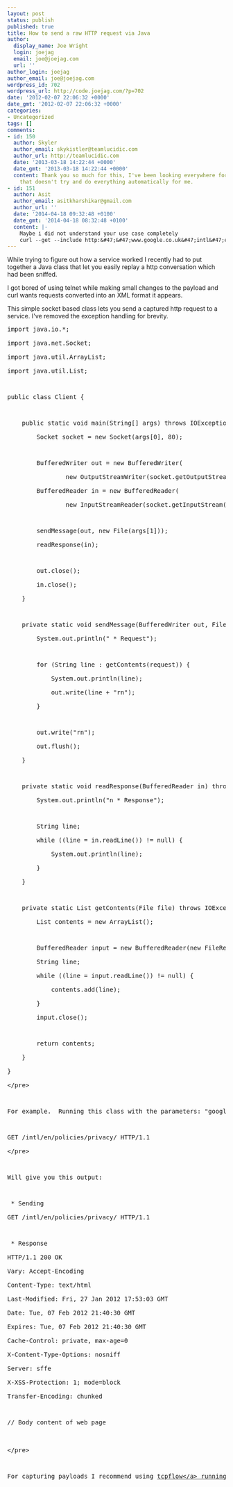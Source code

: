 ```yaml
---
layout: post
status: publish
published: true
title: How to send a raw HTTP request via Java
author:
  display_name: Joe Wright
  login: joejag
  email: joe@joejag.com
  url: ''
author_login: joejag
author_email: joe@joejag.com
wordpress_id: 702
wordpress_url: http://code.joejag.com/?p=702
date: '2012-02-07 22:06:32 +0000'
date_gmt: '2012-02-07 22:06:32 +0000'
categories:
- Uncategorized
tags: []
comments:
- id: 150
  author: Skyler
  author_email: skykistler@teamlucidic.com
  author_url: http://teamlucidic.com
  date: '2013-03-18 14:22:44 +0000'
  date_gmt: '2013-03-18 14:22:44 +0000'
  content: Thank you so much for this, I've been looking everywhere for something
    that doesn't try and do everything automatically for me.
- id: 151
  author: Asit
  author_email: asitkharshikar@gmail.com
  author_url: ''
  date: '2014-04-18 09:32:48 +0100'
  date_gmt: '2014-04-18 08:32:48 +0100'
  content: |-
    Maybe i did not understand your use case completely
    curl --get --include http:&#47;&#47;www.google.co.uk&#47;intl&#47;en&#47;policies&#47;privacy&#47; does not require explicit xml conversion
---
```

<p>While trying to figure out how a service worked I recently had to put together a Java class that let you easily replay a http conversation which had been sniffed.</p>
<p>I got bored of using telnet while making small changes to the payload and curl wants requests converted into an XML format it appears.</p>
<p>This simple socket based class lets you send a captured http request to a service.  I've removed the exception handling for brevity.</p>
<pre class="sh_java sh_sourceCode">
import java.io.*;<br />
import java.net.Socket;<br />
import java.util.ArrayList;<br />
import java.util.List;</p>
<p>public class Client {</p>
<p>    public static void main(String[] args) throws IOException {<br />
        Socket socket = new Socket(args[0], 80);</p>
<p>        BufferedWriter out = new BufferedWriter(<br />
                new OutputStreamWriter(socket.getOutputStream(), "UTF8"));<br />
        BufferedReader in = new BufferedReader(<br />
                new InputStreamReader(socket.getInputStream()));</p>
<p>        sendMessage(out, new File(args[1]));<br />
        readResponse(in);</p>
<p>        out.close();<br />
        in.close();<br />
    }</p>
<p>    private static void sendMessage(BufferedWriter out, File request) throws IOException {<br />
        System.out.println(" * Request");</p>
<p>        for (String line : getContents(request)) {<br />
            System.out.println(line);<br />
            out.write(line + "rn");<br />
        }</p>
<p>        out.write("rn");<br />
        out.flush();<br />
    }</p>
<p>    private static void readResponse(BufferedReader in) throws IOException {<br />
        System.out.println("n * Response");</p>
<p>        String line;<br />
        while ((line = in.readLine()) != null) {<br />
            System.out.println(line);<br />
        }<br />
    }</p>
<p>    private static List<String> getContents(File file) throws IOException {<br />
        List<String> contents = new ArrayList<String>();</p>
<p>        BufferedReader input = new BufferedReader(new FileReader(file));<br />
        String line;<br />
        while ((line = input.readLine()) != null) {<br />
            contents.add(line);<br />
        }<br />
        input.close();</p>
<p>        return contents;<br />
    }<br />
}<br />
<&#47;pre></p>
<p>For example.  Running this class with the parameters: "google.co.uk &#47;path&#47;to&#47;stored&#47;file" with the stored file being just:</p>
<pre class="sh_sh sh_sourceCode">
GET &#47;intl&#47;en&#47;policies&#47;privacy&#47; HTTP&#47;1.1<br />
<&#47;pre></p>
<p>Will give you this output:</p>
<pre class="sh_sh sh_sourceCode">
 * Sending<br />
GET &#47;intl&#47;en&#47;policies&#47;privacy&#47; HTTP&#47;1.1</p>
<p> * Response<br />
HTTP&#47;1.1 200 OK<br />
Vary: Accept-Encoding<br />
Content-Type: text&#47;html<br />
Last-Modified: Fri, 27 Jan 2012 17:53:03 GMT<br />
Date: Tue, 07 Feb 2012 21:40:30 GMT<br />
Expires: Tue, 07 Feb 2012 21:40:30 GMT<br />
Cache-Control: private, max-age=0<br />
X-Content-Type-Options: nosniff<br />
Server: sffe<br />
X-XSS-Protection: 1; mode=block<br />
Transfer-Encoding: chunked</p>
<p>&#47;&#47; Body content of web page<br />
<!DOCTYPE html><br />
<&#47;pre></p>
<p>For capturing payloads I recommend using <a href="http:&#47;&#47;afflib.org&#47;software&#47;tcpflow">tcpflow<&#47;a> running on the target host as "tcpflow port 80"</p>
